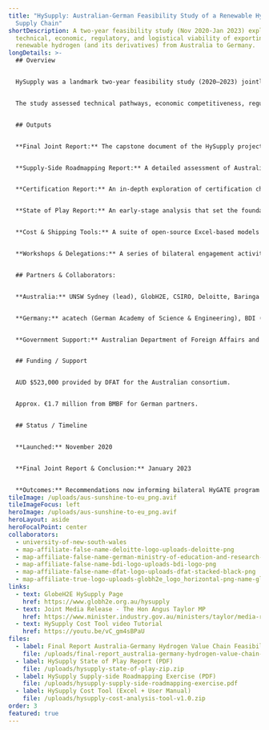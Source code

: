 ```yaml
---
title: "HySupply: Australian-German Feasibility Study of a Renewable Hydrogen
  Supply Chain"
shortDescription: A two-year feasibility study (Nov 2020-Jan 2023) exploring the
  technical, economic, regulatory, and logistical viability of exporting
  renewable hydrogen (and its derivatives) from Australia to Germany.
longDetails: >-
  ## Overview


  HySupply was a landmark two-year feasibility study (2020–2023) jointly undertaken by Australian and German partners to investigate the viability of establishing a renewable hydrogen export corridor between Australia and Germany. The project examined the full supply chain: from large-scale hydrogen production using renewable energy in Australia, through conversion and transport (including derivatives such as ammonia and methanol), to delivery and utilisation in Germany’s energy system.


  The study assessed technical pathways, economic competitiveness, regulatory frameworks, certification standards, and policy alignment. It demonstrated that Australia is well-positioned to become a reliable hydrogen supplier, and highlighted the role of derivatives and certification schemes in enabling early trade. HySupply also provided government and industry with a roadmap for scaling up supply chains, identifying barriers, and supporting collaboration through initiatives like HyGATE.


  ## Outputs


  **Final Joint Report:** The capstone document of the HySupply project, presenting comprehensive findings on the technical, economic, and regulatory feasibility of renewable hydrogen trade between Australia and Germany. It consolidates insights from earlier studies and outlines strategic recommendations for governments and industry to enable commercial supply chains by 2030.


  **Supply-Side Roadmapping Report:** A detailed assessment of Australia’s hydrogen production and export potential, highlighting infrastructure requirements, investment needs, and critical barriers. The roadmap identifies opportunities for scaling up supply and provides guidance for policymakers on how to accelerate project deployment and reduce risks.


  **Certification Report:** An in-depth exploration of certification challenges and solutions for green hydrogen and its derivatives. It proposes bilateral frameworks for guarantees of origin, ensuring that hydrogen produced in Australia can be credibly recognised as renewable in Germany, aligning with emerging EU standards.


  **State of Play Report:** An early-stage analysis that set the foundation for the HySupply project. This report examined Australia’s renewable energy resources, Germany’s demand outlook, and potential trade dynamics, establishing the business case for a future hydrogen export market.


  **Cost & Shipping Tools:** A suite of open-source Excel-based models developed during HySupply to evaluate hydrogen production costs, transport logistics, and carrier competitiveness. Tools include modules for liquefied hydrogen, ammonia, methanol, and shipping pathways, enabling scenario analysis for researchers and industry stakeholders.


  **Workshops & Delegations:** A series of bilateral engagement activities, including German delegation visits to Australia, technical workshops, and stakeholder consultations. These events built trust, disseminated findings, and fostered collaboration between government, academia, and industry across both countries.


  ## Partners & Collaborators:


  **Australia:** UNSW Sydney (lead), GlobH2E, CSIRO, Deloitte, Baringa Partners, GPA Engineering, Scimita Ventures.


  **Germany:** acatech (German Academy of Science & Engineering), BDI (Federation of German Industries), IKEM (Institute for Climate Protection, Energy and Mobility).


  **Government Support:** Australian Department of Foreign Affairs and Trade (DFAT), German Federal Ministry of Education and Research (BMBF).


  ## Funding / Support


  AUD $523,000 provided by DFAT for the Australian consortium.


  Approx. €1.7 million from BMBF for German partners.


  ## Status / Timeline


  **Launched:** November 2020


  **Final Joint Report & Conclusion:** January 2023


  **Outcomes:** Recommendations now informing bilateral HyGATE program and ongoing Australia–Germany hydrogen collaboration.
tileImage: /uploads/aus-sunshine-to-eu_png.avif
tileImageFocus: left
heroImage: /uploads/aus-sunshine-to-eu_png.avif
heroLayout: aside
heroFocalPoint: center
collaborators:
  - university-of-new-south-wales
  - map-affiliate-false-name-deloitte-logo-uploads-deloitte-png
  - map-affiliate-false-name-german-ministry-of-education-and-research-logo-uploads-bmbf-logo-en-png
  - map-affiliate-false-name-bdi-logo-uploads-bdi-logo-png
  - map-affiliate-false-name-dfat-logo-uploads-dfat-stacked-black-png
  - map-affiliate-true-logo-uploads-globh2e_logo_horizontal-png-name-globh2e
links:
  - text: GlobeH2E HySupply Page
    href: https://www.globh2e.org.au/hysupply
  - text: Joint Media Release - The Hon Angus Taylor MP
    href: https://www.minister.industry.gov.au/ministers/taylor/media-releases/exploring-australias-hydrogen-future-germany
  - text: HySupply Cost Tool video Tutorial
    href: https://youtu.be/vC_gm4sBPaU
files:
  - label: Final Report Australia-Germany Hydrogen Value Chain Feasibility Study (PDF)
    file: /uploads/final-report_australia-germany-hydrogen-value-chain-feasibility-study.pdf
  - label: HySupply State of Play Report (PDF)
    file: /uploads/hysupply-state-of-play-zip.zip
  - label: HySupply Supply-side Roadmapping Exercise (PDF)
    file: /uploads/hysupply-supply-side-roadmapping-exercise.pdf
  - label: HySupply Cost Tool (Excel + User Manual)
    file: /uploads/hysupply-cost-analysis-tool-v1.0.zip
order: 3
featured: true
---
```

